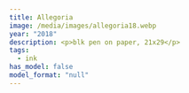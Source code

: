 ```yaml
---
title: Allegoria
image: /media/images/allegoria18.webp
year: "2018"
description: <p>blk pen on paper, 21x29</p>
tags:
  - ink
has_model: false
model_format: "null"
---
```

